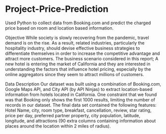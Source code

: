 # Project-Price-Prediction
Used Python to collect data from Booking.com and predict the charged price based on room and location based information.

Objective
While society is slowly recovering from the pandemic, travel demand is on the rise. As a result, related industries, particularly the hospitality industry, should devise effective business strategies to differentiate themselves in order to increase the competitive advantage and attract more customers. 
The business scenario considered in this report; A new hotel is entering the market of California and they are interested in understanding the factors that influence hotel pricing, especially by the online aggregators since they seem to attract millions of customers. 

Data Description 
Our dataset was built using a combination of Booking.com, Google Maps API, and City API (by API Ninjas) to extract location-based information from hotels located in California. One constraint that we found was that Booking only shows the first 1000 results, limiting the number of records in our dataset.
The final data set contained the following features: Hotel Name, city, room type, breakfast, cancellation, review, star rating, price per day, preferred partner property, city population,	latitude, longitude, and attractions (90 extra columns containing information about places around the location within 2 miles of radius).
